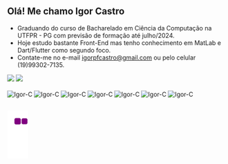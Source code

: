 ## Olá! Me chamo Igor Castro


- Graduando do curso de Bacharelado em Ciência da Computação na UTFPR - PG com previsão de formação até julho/2024.
- Hoje estudo bastante Front-End mas tenho conhecimento em MatLab e Dart/Flutter como segundo foco.
- Contate-me no e-mail igorpfcastro@gmail.com ou pelo celular (19)99302-7135.

<div>
  <img height="180em" src="https://github-readme-stats.vercel.app/api?username=igorcasro&show_icons=true&theme=transparent"/>
  <img height="180em" src="https://github-readme-stats.vercel.app/api/top-langs?username=igorcasro&layout=compact&theme=transparent&hide=tex"/>
</div>

<div style="display: inline-block"><br>  
  <img align="center" alt="Igor-C" height="30" width="40" src="https://cdn.jsdelivr.net/gh/devicons/devicon/icons/c/c-original.svg">
  <img align="center" alt="Igor-C" height="30" width="40" src="https://cdn.jsdelivr.net/gh/devicons/devicon/icons/css3/css3-original.svg">
  <img align="center" alt="Igor-C" height="30" width="40" src="https://cdn.jsdelivr.net/gh/devicons/devicon/icons/html5/html5-plain-wordmark.svg">
  <img align="center" alt="Igor-C" height="30" width="40" src="https://cdn.jsdelivr.net/gh/devicons/devicon/icons/dart/dart-original.svg">
  <img align="center" alt="Igor-C" height="30" width="40" src="https://cdn.jsdelivr.net/gh/devicons/devicon/icons/flutter/flutter-original.svg">
  <img align="center" alt="Igor-C" height="30" width="40" src="https://cdn.jsdelivr.net/gh/devicons/devicon/icons/git/git-original.svg">
  <img align="center" alt="Igor-C" height="30" width="40" src="https://cdn.jsdelivr.net/gh/devicons/devicon/icons/java/java-plain-wordmark.svg">
</div>

##

![snake gif](https://github.com/igorcasro/igorcasro/blob/output/github-contribution-grid-snake.gif)
<!---
igorcasro/igorcasro is a ✨ special ✨ repository because its `README.md` (this file) appears on your GitHub profile.
You can click the Preview link to take a look at your changes.
--->
